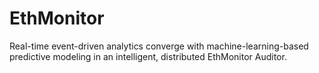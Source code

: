 # EthMonitor
Real-time event-driven analytics converge with machine-learning-based predictive modeling in an intelligent, distributed EthMonitor Auditor.
